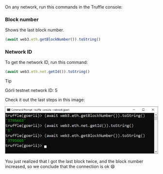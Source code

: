 
On any network, run this commands in the Truffle console:

### Block number

Shows the last block number.

```javascript
(await web3.eth.getBlockNumber()).toString()
```

### Network ID

To get the network ID, run this command:

```javascript
(await web3.eth.net.getId()).toString()
```

> [!TIP]
> Görli testnet network ID: 5

Check it out the last steps in this image:

![connect to rsk network](../../images/truffle/image-11.png)

You just realized that I got the last block twice, and the block number increased, so we conclude that the connection is ok 
:smile:
